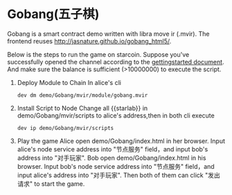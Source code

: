 # Gobang(五子棋)

Gobang is a smart contract demo written with libra move ir (.mvir). The frontend reuses http://jasnature.github.io/gobang_html5/.

Below is the steps to run the game on starcoin. Suppose you've successfully opened the channel according to the [gettingstarted document](../../gettingstarted.md).
And make sure the balance is sufficient (>10000000) to execute the script. 

1. Deploy Module to Chain
    In alice's cli
    ```
    dev dm demo/Gobang/mvir/module/gobang.mvir

    ```

2. Install Script to Node
    Change all {{starlab}} in demo/Gobang/mvir/scripts to alice's address,then in both cli execute
    ```
    dev ip demo/Gobang/mvir/scripts

    ```

3. Play the game
    Alice open demo/Gobang/index.html in her browser. Input alice's node service address into "节点服务" field，and input bob's address into "对手玩家".
    Bob open demo/Gobang/index.html in his browser. Input bob's node service address into "节点服务" field，and input alice's address into "对手玩家".
    Then both of them can click "发出请求" to start the game.

